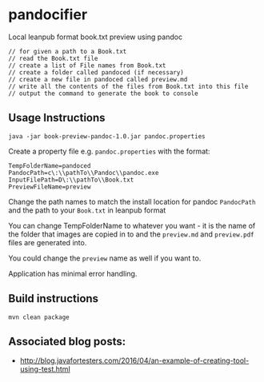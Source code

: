 # pandocifier

Local leanpub format book.txt preview using pandoc

~~~~~~~~
// for given a path to a Book.txt
// read the Book.txt file
// create a list of File names from Book.txt
// create a folder called pandoced (if necessary)
// create a new file in pandoced called preview.md
// write all the contents of the files from Book.txt into this file
// output the command to generate the book to console
~~~~~~~~

## Usage Instructions

`java -jar book-preview-pandoc-1.0.jar pandoc.properties`

Create a property file e.g. `pandoc.properties` with the format:

~~~~~~~~
TempFolderName=pandoced
PandocPath=c\:\\pathTo\\Pandoc\\pandoc.exe
InputFilePath=D\:\\pathTo\\Book.txt
PreviewFileName=preview
~~~~~~~~

Change the path names to match the install location for pandoc `PandocPath` and the path to your `Book.txt` in leanpub format

You can change TempFolderName to whatever you want - it is the name of the folder that images are copied in to and the `preview.md` and `preview.pdf` files are generated into.

You could change the `preview` name as well if you want to.

Application has minimal error handling.

## Build instructions

`mvn clean package`

## Associated blog posts:

- http://blog.javafortesters.com/2016/04/an-example-of-creating-tool-using-test.html